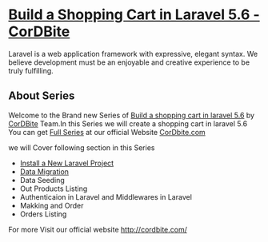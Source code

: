 <p align="center">
  <a href="http://cordbite.com/build-a-shopping-cart-in-laravel"><h1>Build a Shopping Cart in Laravel 5.6 - CorDBite</h1></a>
</p>


Laravel is a web application framework with expressive, elegant syntax. We believe development must be an enjoyable and creative experience to be truly fulfilling.

## About Series

Welcome to the Brand new Series of <a href="http://cordbite.com/build-a-shopping-cart-in-laravel">Build a shopping cart in laravel 5.6</a> by <a href="http://cordbite.com/">CorDBite</a> Team.In this Series we will create a shopping cart in laravel 5.6
You can get <a href="http://cordbite.com/build-a-shopping-cart-in-laravel">Full Series</a> at our official Website <a href="http://cordbite.com/">CorDbite.com</a>


we will Cover following section in this Series
- [Install a New Laravel Project](http://cordbite.com/how-to-setup-new-laravel-with-xampp-windows)
- [Data Migration](http://cordbite.com/build-a-shopping-cart-in-laravel-part-1) 
- Data Seeding 
- Out Products Listing 
- Authenticaion in Laravel and Middlewares in Laravel
- Makking and Order
- Orders Listing


For more Visit our official website <a href="http://cordbite.com/">http://cordbite.com/</a>
